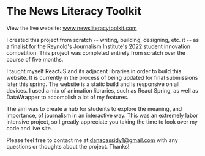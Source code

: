 # The News Literacy Toolkit
View the live website:
www.newsliteracytoolkit.com

I created this project from scratch -- writing, building, designing, etc. it -- as a finalist for the Reynold's Journalism Institute's 2022 student innovation competition. This project was completed entirely from scratch over the course of five months.

I taught myself ReactJS and its adjacent libraries in order to build this website. It is currently in the process of being updated for final submissions later this spring. The website is a static build and is responsive on all devices. I used a mix of animation libraries, such as React Spring, as well as DataWrapper to accomplish a lot of my features. 

The aim was to create a hub for students to explore the meaning, and importance, of journalism in an interactive way. This was an extremely labor intensive project, so I greatly appreciate you taking the time to look over my code and live site.

Please feel free to contact me at danacassidy1@gmail.com with any questions or thoughts about the project. Thanks!
